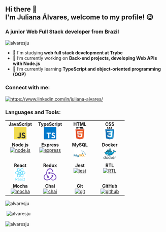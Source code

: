 <h2>Hi there 👋
</br>
I'm Juliana Álvares, welcome to my profile! 😉</h2>
<h3>A junior Web Full Stack developer from Brazil</h3>

<p align="left"> <img src="https://komarev.com/ghpvc/?username=alvaresju&label=Profile%20views&color=d8682c&style=flat" alt="alvaresju" /> </p>

- 🚀 I'm studying **web full stack development at Trybe**
- 🔭 I’m currently working on **Back-end projects, developing Web APIs with Node.js**
- 🌱 I’m currently learning **TypeScript and object-oriented programming (OOP)**

<h3 align="left">Connect with me:</h3>
<p align="left">
<a href="https://linkedin.com/in/https://www.linkedin.com/in/juliana-alvares/" target="blank"><img align="center" src="https://raw.githubusercontent.com/rahuldkjain/github-profile-readme-generator/master/src/images/icons/Social/linked-in-alt.svg" alt="https://www.linkedin.com/in/juliana-alvares/" height="30" width="40" /></a>
</p>

<h3 align="left">Languages and Tools:</h3>
<table width="320px">
    <tbody>
        <tr valign="top">
            <td width="80px" align="center">
                <span><strong>JavaScript</strong></span><br>
                <a href="https://developer.mozilla.org/en-US/docs/Web/JavaScript" target="_blank" rel="noreferrer">
                    <img src="https://raw.githubusercontent.com/devicons/devicon/master/icons/javascript/javascript-original.svg" alt="javascript" width="40" height="40"/>
                </a>
            </td>
            <td width="80px" align="center">
                <span><strong>TypeScript</strong></span><br>
                <a href="https://www.typescriptlang.org/" target="_blank" rel="noreferrer">
                    <img src="https://raw.githubusercontent.com/devicons/devicon/master/icons/typescript/typescript-original.svg" alt="typescript" width="40" height="40"/>
                </a>
            </td>
            <td width="80px" align="center">
                <span><strong>HTML</strong></span><br>
                <a href="https://www.w3schools.com/html/" target="_blank" rel="noreferrer">
                    <img src="https://raw.githubusercontent.com/devicons/devicon/master/icons/html5/html5-original-wordmark.svg" alt="html5" width="40" height="40"/> 
                </a>
            </td>
            <td width="80px" align="center">
                <span><strong>CSS</strong></span><br>
                <a href="https://www.w3schools.com/css/" target="_blank" rel="noreferrer">
                    <img src="https://raw.githubusercontent.com/devicons/devicon/master/icons/css3/css3-original-wordmark.svg" alt="css3" width="40" height="40"/> 
                </a>
            </td>
        </tr>
        <tr valign="top">
            <td width="80px" align="center">
                <span><strong>Node.js</strong></span><br>
                <a href="https://nodejs.org/en/" target="_blank" rel="noreferrer">
                    <img src="https://user-images.githubusercontent.com/25181517/183568594-85e280a7-0d7e-4d1a-9028-c8c2209e073c.png" alt="node.js" width="40" height="40"/>
                </a>
            </td>
            <td width="80px" align="center">
                <span><strong>Express</strong></span><br>
                <a href="http://expressjs.com/" target="_blank" rel="noreferrer">
                    <img src="https://user-images.githubusercontent.com/25181517/183859966-a3462d8d-1bc7-4880-b353-e2cbed900ed6.png" alt="express" width="40" height="40"/>
                </a>
            </td>
            <td width="80px" align="center">
                <span><strong>MySQL</strong></span><br>
                <a href="https://www.mysql.com/" target="_blank" rel="noreferrer"> 
                    <img src="https://raw.githubusercontent.com/devicons/devicon/master/icons/mysql/mysql-original-wordmark.svg" alt="mysql" width="40" height="40"/> 
                </a> 
            </td>
            <td width="80px" align="center">
                <span><strong>Docker</strong></span><br>
                <a href="https://www.docker.com/" target="_blank" rel="noreferrer">
                    <img src="https://raw.githubusercontent.com/devicons/devicon/master/icons/docker/docker-original-wordmark.svg" alt="docker" width="40" height="40">
                </a>
            </td>
        </tr>
        <tr valign="top">
            <td width="80px" align="center">
                <span><strong>React</strong></span><br>
                <a href="https://reactjs.org/" target="_blank" rel="noreferrer">
                    <img src="https://raw.githubusercontent.com/devicons/devicon/master/icons/react/react-original-wordmark.svg" alt="react" width="40" height="40"/>
                </a>
            </td>
            <td width="80px" align="center">
                <span><strong>Redux</strong></span><br>
                <a href="https://redux.js.org" target="_blank" rel="noreferrer"> 
                    <img src="https://raw.githubusercontent.com/devicons/devicon/master/icons/redux/redux-original.svg" alt="redux" width="40" height="40"/> 
                </a>
            </td>
            <td width="80px" align="center">
                <span><strong>Jest</strong></span><br>
                <a href="https://jestjs.io" target="_blank" rel="noreferrer">
                    <img src="https://www.vectorlogo.zone/logos/jestjsio/jestjsio-icon.svg" alt="jest" width="40" height="40"/> 
                </a>
            </td>
            <td width="80px" align="center">
                <span><strong>RTL</strong></span><br>
                <a href="https://testing-library.com/" target="_blank" rel="noreferrer">
                    <img src="https://testing-library.com/img/octopus-128x128.png" alt="RTL" width="40" height="40">
                </a>
            </td>
        </tr>
        <tr valign="top">
            <td width="80px" align="center">
                <span><strong>Mocha</strong></span><br>
                <a href="https://mochajs.org/" target="_blank" rel="noreferrer"> 
                    <img src="https://www.vectorlogo.zone/logos/mochajs/mochajs-icon.svg" alt="mocha" width="40" height="40"/> 
                </a> 
            </td>
            <td width="80px" align="center">
                <span><strong>Chai</strong></span><br>
                <a href="https://www.chaijs.com/api/bdd/" target="_blank" rel="noreferrer"> 
                    <img src="https://user-images.githubusercontent.com/25181517/201476472-d2f5f644-cfc9-43e5-96d3-c8f40f18b5cb.png" alt="chai" width="40" height="40"/> 
                </a> 
            </td>
            <td width="80px" align="center">
                <span><strong>Git</strong></span><br>
                <a href="https://git-scm.com/" target="_blank" rel="noreferrer"> 
                    <img src="https://www.vectorlogo.zone/logos/git-scm/git-scm-icon.svg" alt="git" width="40" height="40"/> 
                </a> 
            </td>
            <td width="80px" align="center">
                <span><strong>GitHub</strong></span><br>
                <a href="https://github.com/" target="_blank" rel="noreferrer">
                    <img src="https://user-images.githubusercontent.com/25181517/192108374-8da61ba1-99ec-41d7-80b8-fb2f7c0a4948.png" alt="github" width="40" height="40">
                </a>
            </td>
        </tr>
    </tbody>
</table>

<p><img align="center" src="https://github-readme-stats.vercel.app/api/top-langs?username=alvaresju&show_icons=true&theme=dark&locale=en&layout=compact" alt="alvaresju" /></p>

<p>&nbsp;<img align="center" src="https://github-readme-stats.vercel.app/api?username=alvaresju&show_icons=true&theme=dark&locale=en" alt="alvaresju" /></p>

<p><img align="center" src="https://github-readme-streak-stats.herokuapp.com/?user=alvaresju&theme=dark" alt="alvaresju" /></p>
